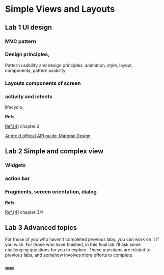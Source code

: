 # Simple Views and Layouts

## Lab 1 UI design

### MVC pattern

### Design principles, 
Pattern usability and design principles: animation, style, layout, components, pattern usability

### Layouts components of screen

### activity and intents

lifecycle, 

**Refs**

[Ref.[4]](#ref4) chapter 2

[Android official API guide: Material Design](http://developer.android.com/design/index.html)

## Lab 2 Simple and complex view

### Widgets 

### action bar

### Fragments, screen orientation, dialog

**Refs**

[Ref.[4]](#ref4) chapter 3/4

## Lab 3 Advanced topics

For those of you who haven't completed previous labs, you can work on it if you wish. For those who have finished, in this final lab I'll ask some challenging questions for you to explore. These questions are related to previous labs, and somehow involves more efforts to complete.

### aaa
